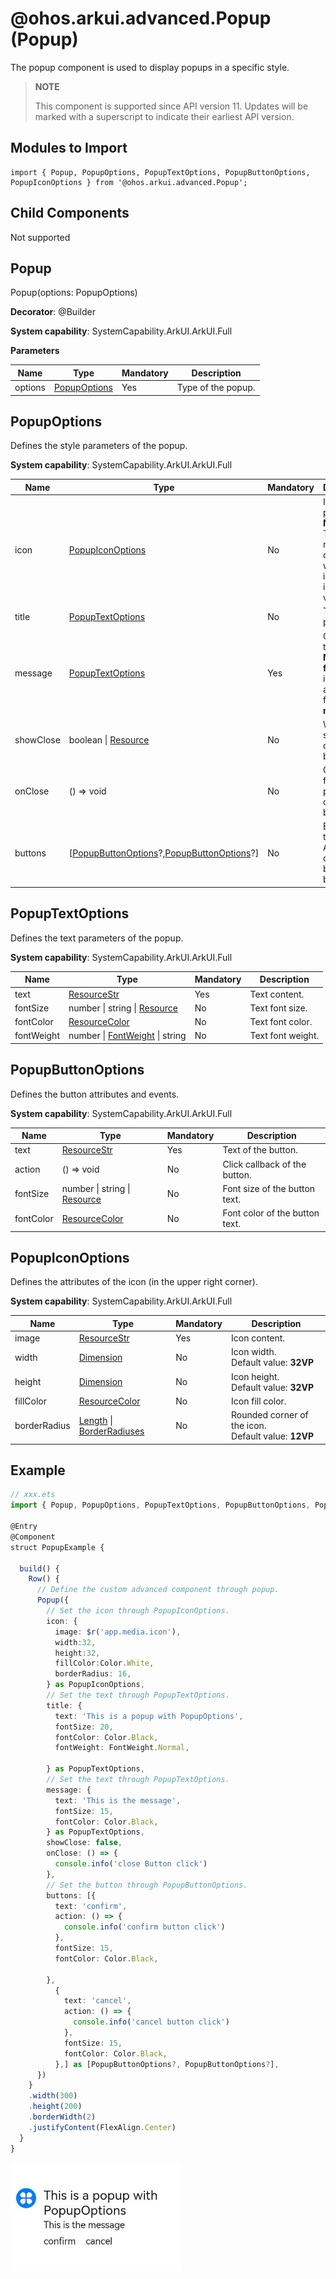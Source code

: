 # @ohos.arkui.advanced.Popup (Popup)

The popup component is used to display popups in a specific style.

>  **NOTE**
>
>  This component is supported since API version 11. Updates will be marked with a superscript to indicate their earliest API version.

## Modules to Import

```
import { Popup, PopupOptions, PopupTextOptions, PopupButtonOptions, PopupIconOptions } from '@ohos.arkui.advanced.Popup';
```

##  Child Components

Not supported

## Popup

Popup(options: PopupOptions)

**Decorator**: @Builder

**System capability**: SystemCapability.ArkUI.ArkUI.Full

**Parameters**

| Name   | Type                         | Mandatory| Description                 |
| ------- | ----------------------------- | ---- | --------------------- |
| options | [PopupOptions](#popupoptions) | Yes  | Type of the popup.|

## PopupOptions

Defines the style parameters of the popup.

**System capability**: SystemCapability.ArkUI.ArkUI.Full

| Name       | Type      | Mandatory       | Description                           |
| ----------- | ---------- | ------| --------------------------------- |
| icon      | [PopupIconOptions](#popupiconoptions)                        | No  | Icon of the popup.<br>**NOTE**<br>The icon is not displayed when **size** is set to an invalid value or **0**.|
| title     | [PopupTextOptions](#popuptextoptions)                        | No  | Title of the popup.                 |
| message   | [PopupTextOptions](#popuptextoptions)                        | Yes  | Content of the popup.<br>**NOTE**<br>**fontWeight** is not available for **messages**.|
| showClose | boolean \| [Resource](ts-types.md#resource)                | No  | Whether to show the close button.                 |
| onClose   | () => void                                                   | No  | Callback for the popup close button.         |
| buttons   | [[PopupButtonOptions](#popupbuttonoptions)?,[PopupButtonOptions](#popupbuttonoptions)?] | No  | Buttons of the popup. A maximum of two buttons can be set.|

## PopupTextOptions

Defines the text parameters of the popup.

**System capability**: SystemCapability.ArkUI.ArkUI.Full

| Name      | Type                                                        | Mandatory| Description              |
| ---------- | ------------------------------------------------------------ | ---- | ------------------ |
| text       | [ResourceStr](ts-types.md#resourcestr)                       | Yes  | Text content.    |
| fontSize   | number \| string \| [Resource](ts-types.md#resource)         | No  | Text font size.|
| fontColor  | [ResourceColor](ts-types.md#resourcecolor)                   | No  | Text font color.|
| fontWeight | number \| [FontWeight](ts-appendix-enums.md#fontweight) \| string | No  | Text font weight.|

## PopupButtonOptions

Defines the button attributes and events.

**System capability**: SystemCapability.ArkUI.ArkUI.Full

| Name     | Type                                                | Mandatory| Description                  |
| --------- | ---------------------------------------------------- | ---- | ---------------------- |
| text      | [ResourceStr](ts-types.md#resourcestr)               | Yes  | Text of the button.        |
| action    | () => void                                           | No  | Click callback of the button.   |
| fontSize  | number \| string \| [Resource](ts-types.md#resource) | No  | Font size of the button text.|
| fontColor | [ResourceColor](ts-types.md#resourcecolor)           | No  | Font color of the button text.|

##  PopupIconOptions

Defines the attributes of the icon (in the upper right corner).

**System capability**: SystemCapability.ArkUI.ArkUI.Full

| Name        | Type                                                        | Mandatory| Description                              |
| ------------ | ------------------------------------------------------------ | ---- | ---------------------------------- |
| image        | [ResourceStr](ts-types.md#resourcestr)                       | Yes  | Icon content.                    |
| width        | [Dimension](ts-types.md#dimension10)                         | No  | Icon width.<br>Default value: **32VP**|
| height       | [Dimension](ts-types.md#dimension10)                         | No  | Icon height.<br>Default value: **32VP**|
| fillColor    | [ResourceColor](ts-types.md#resourcecolor)                   | No  | Icon fill color.                |
| borderRadius | [Length](ts-types.md#length) \| [BorderRadiuses](ts-types.md#borderradiuses9) | No  | Rounded corner of the icon.<br>Default value: **12VP**  |

## Example  

```ts
// xxx.ets
import { Popup, PopupOptions, PopupTextOptions, PopupButtonOptions, PopupIconOptions } from '@ohos.arkui.advanced.Popup';

@Entry
@Component
struct PopupExample {

  build() {
    Row() {
      // Define the custom advanced component through popup.
      Popup({
        // Set the icon through PopupIconOptions.
        icon: {
          image: $r('app.media.icon'),
          width:32,
          height:32,
          fillColor:Color.White,
          borderRadius: 16,
        } as PopupIconOptions,
        // Set the text through PopupTextOptions.
        title: {
          text: 'This is a popup with PopupOptions',
          fontSize: 20,
          fontColor: Color.Black,
          fontWeight: FontWeight.Normal,

        } as PopupTextOptions,
        // Set the text through PopupTextOptions.
        message: {
          text: 'This is the message',
          fontSize: 15,
          fontColor: Color.Black,
        } as PopupTextOptions,
        showClose: false,
        onClose: () => {
          console.info('close Button click')
        },
        // Set the button through PopupButtonOptions.
        buttons: [{
          text: 'confirm',
          action: () => {
            console.info('confirm button click')
          },
          fontSize: 15,
          fontColor: Color.Black,

        },
          {
            text: 'cancel',
            action: () => {
              console.info('cancel button click')
            },
            fontSize: 15,
            fontColor: Color.Black,
          },] as [PopupButtonOptions?, PopupButtonOptions?],
      })
    }
    .width(300)
    .height(200)
    .borderWidth(2)
    .justifyContent(FlexAlign.Center)
  }
}
```

![](figures/popup_7.png)
